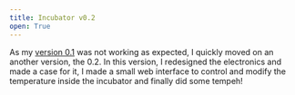 ```yaml
---
title: Incubator v0.2
open: True
---
```


As my [version 0.1](incubator-v0-1.html) was not working as expected, I quickly moved on an another version, the 0.2. In this version, I redesigned the electronics and made a case for it, I made a small web interface to control and modify the temperature inside the incubator and finally did some tempeh!